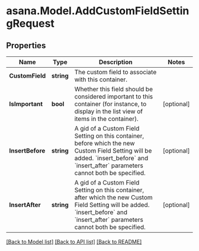 
# asana.Model.AddCustomFieldSettingRequest

## Properties

Name | Type | Description | Notes
------------ | ------------- | ------------- | -------------
**CustomField** | **string** | The custom field to associate with this container. | 
**IsImportant** | **bool** | Whether this field should be considered important to this container (for instance, to display in the list view of items in the container). | [optional] 
**InsertBefore** | **string** | A gid of a Custom Field Setting on this container, before which the new Custom Field Setting will be added.  &#x60;insert_before&#x60; and &#x60;insert_after&#x60; parameters cannot both be specified. | [optional] 
**InsertAfter** | **string** | A gid of a Custom Field Setting on this container, after which the new Custom Field Setting will be added.  &#x60;insert_before&#x60; and &#x60;insert_after&#x60; parameters cannot both be specified. | [optional] 

[[Back to Model list]](../README.md#documentation-for-models)
[[Back to API list]](../README.md#documentation-for-api-endpoints)
[[Back to README]](../README.md)

